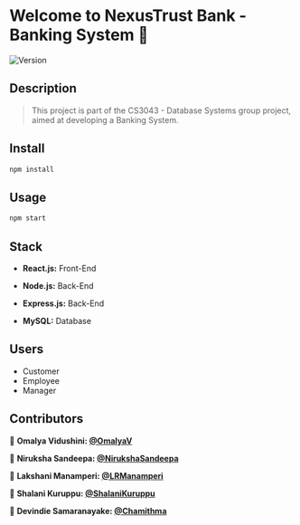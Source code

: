 # Welcome to NexusTrust Bank - Banking System 👋

![Version](https://img.shields.io/badge/version-1.0.0-blue.svg?cacheSeconds=2592000)

## Description

> This project is part of the CS3043 - Database Systems group project, aimed at developing a Banking System.

## Install

```sh
npm install
```

## Usage

```sh
npm start
```

## Stack

- **React.js:** Front-End

- **Node.js:** Back-End

- **Express.js:** Back-End

- **MySQL:** Database

## Users

- Customer
- Employee
- Manager

## Contributors

👤 **Omalya Vidushini: [@OmalyaV](https://github.com/OmalyaV)**

👤 **Niruksha Sandeepa: [@NirukshaSandeepa](https://github.com/NirukshaSandeepa)**

👤 **Lakshani Manamperi: [@LRManamperi](https://github.com/LRManamperi)**

👤 **Shalani Kuruppu: [@ShalaniKuruppu](https://github.com/ShalaniKuruppu)**

👤 **Devindie Samaranayake: [@Chamithma](https://github.com/Chamithma)**
